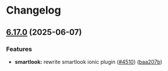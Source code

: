 # Changelog

## [6.17.0](https://github.com/danielsogl/awesome-cordova-plugins/compare/smartlook-v6.16.0...smartlook-v6.17.0) (2025-06-07)


### Features

* **smartlook:** rewrite smartlook ionic plugin ([#4510](https://github.com/danielsogl/awesome-cordova-plugins/issues/4510)) ([baa207b](https://github.com/danielsogl/awesome-cordova-plugins/commit/baa207b724b78ed1d40abec6bada933dab829f96))
